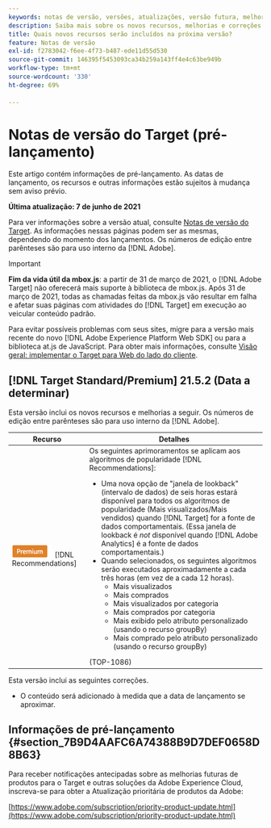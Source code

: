 ```yaml
---
keywords: notas de versão, versões, atualizações, versão futura, melhorias, novos recursos, correções, atualizações, pré-lançamento
description: Saiba mais sobre os novos recursos, melhorias e correções incluídos na próxima versão do Adobe Target, incluindo SDKs, APIs e bibliotecas JavaScript.
title: Quais novos recursos serão incluídos na próxima versão?
feature: Notas de versão
exl-id: f2783042-f6ee-4f73-b487-ede11d55d530
source-git-commit: 146395f5453093ca34b259a143ff4e4c63be949b
workflow-type: tm+mt
source-wordcount: '330'
ht-degree: 69%

---
```


# Notas de versão do Target (pré-lançamento)

Este artigo contém informações de pré-lançamento. As datas de lançamento, os recursos e outras informações estão sujeitos à mudança sem aviso prévio.

**Última atualização: 7 de junho de 2021**

Para ver informações sobre a versão atual, consulte [Notas de versão do Target](release-notes.md). As informações nessas páginas podem ser as mesmas, dependendo do momento dos lançamentos. Os números de edição entre parênteses são para uso interno da [!DNL Adobe].

>[!IMPORTANT]
>
>**Fim da vida útil da mbox.js**: a partir de 31 de março de 2021, o [!DNL Adobe Target] não oferecerá mais suporte à biblioteca de mbox.js. Após 31 de março de 2021, todas as chamadas feitas da mbox.js vão resultar em falha e afetar suas páginas com atividades do [!DNL Target] em execução ao veicular conteúdo padrão.
>
>Para evitar possíveis problemas com seus sites, migre para a versão mais recente do novo [!DNL Adobe Experience Platform Web SDK] ou para a biblioteca at.js de JavaScript. Para obter mais informações, consulte [Visão geral: implementar o Target para Web do lado do cliente](/help/c-implementing-target/c-implementing-target-for-client-side-web/implement-target-for-client-side-web.md).

## [!DNL Target Standard/Premium] 21.5.2 (Data a determinar)

Esta versão inclui os novos recursos e melhorias a seguir. Os números de edição entre parênteses são para uso interno da [!DNL Adobe].

| Recurso | Detalhes |
| --- | --- |
| ![Premium](/help/assets/premium.png) [!DNL Recommendations] | Os seguintes aprimoramentos se aplicam aos algoritmos de popularidade [!DNL Recommendations]:<ul><li>Uma nova opção de &quot;janela de lookback&quot; (intervalo de dados) de seis horas estará disponível para todos os algoritmos de popularidade (Mais visualizados/Mais vendidos) quando [!DNL Target] for a fonte de dados comportamentais. (Essa janela de lookback é *not* disponível quando [!DNL Adobe Analytics] é a fonte de dados comportamentais.)</li><li>Quando selecionados, os seguintes algoritmos serão executados aproximadamente a cada três horas (em vez de a cada 12 horas).<ul><li>Mais visualizados</li><li>Mais comprados</li><li>Mais visualizados por categoria</li><li>Mais comprados por categoria</li><li>Mais exibido pelo atributo personalizado (usando o recurso groupBy)</li><li>Mais comprado pelo atributo personalizado (usando o recurso groupBy)</li></ul></ul>(TOP-1086) |

Esta versão inclui as seguintes correções.

* O conteúdo será adicionado à medida que a data de lançamento se aproximar.

## Informações de pré-lançamento {#section_7B9D4AAFC6A74388B9D7DEF0658D8B63}

Para receber notificações antecipadas sobre as melhorias futuras de produtos para o Target e outras soluções da Adobe Experience Cloud, inscreva-se para obter a Atualização prioritária de produtos da Adobe:

[https://www.adobe.com/subscription/priority-product-update.html](https://www.adobe.com/subscription/priority-product-update.html)
